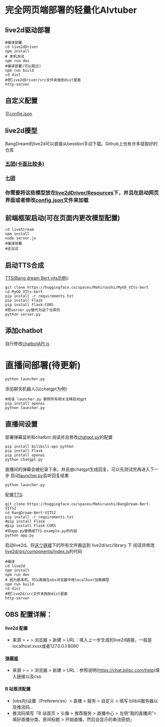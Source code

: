 # 完全网页端部署的轻量化AIvtuber 
## live2d驱动部署
```
#编译部署
cd live2dDriver
npm install
# 本机测试
npm run dev
#编译部署(可以跳过)
npm run build
cd dist
#把live2dDriver/src文件夹拖到dist里面
http-server
```
## 自定义配置
见[config.json](https://github.com/Paraworks/BangDreamAi/blob/main/live2dDriver/config.json)
## live2d模型
BangDream的live2d可以直接从bestdori手动下载。Github上也有许多提取好的仓库
### [五团(卡面比较多)](https://github.com/seia-soto/BanG-Dream-Live2D)
### [七团](https://github.com/Eikanya/Live2d-model/tree/master/BanG%20Dream!)
### 你需要将这些模型放在[live2dDriver/Resources](https://github.com/Paraworks/BangDreamAi/tree/main/live2dDriver/Resources)下，并且在启动网页界面或者修改[config.json](https://github.com/Paraworks/BangDreamAi/blob/main/live2dDriver/config.json)文件来加载
## 前端框架启动(可在页面内更改模型配置)
```
cd liveStream
npm install 
node server.js
#编译部署
#还没试
```
## 启动TTS合成
[TTS(Bang dream Bert vits示例)](https://nijigaku.top/2023/10/03/BangDreamTTS/):
```
git clone https://huggingface.co/spaces/Mahiruoshi/MyGO_VIts-bert
cd MyGO_VIts-bert
pip install -r requirements.txt
pip install Flask
pip install Flask-CORS
#把server.py替代为这个仓库的
python server.py
```
## 添加chatbot
自行修改[chatbotAPI.js](https://github.com/Paraworks/BangDreamAi/blob/main/liveStream/chatbotAPI.js)

# 直播间部署(待更新)
```
python launcher.py
```
添加聊天机器人(以chatgpt为例)
```
#阅读 launcher.py 删除所有相关注释启动gpt
pip install openai
python launcher.py
```
## 直播间设置
部署弹幕监听和chatbot
阅读并且修改[chatgpt.py](https://github.com/Paraworks/BangDreamAi/blob/main/chatgpt.py)的配置
```
pip install bilibili-api-python
pip install Flask
pip install openai
python chatgpt.py
```
直播间的弹幕会被纪录下来，并且由chatgpt生成回复，可以先测试完再进入下一步
启动[launcher.py](https://github.com/Paraworks/BangDreamAi/blob/main/launcher.py)监听回复结果
```
python launcher.py
```
配置[TTS](https://nijigaku.top/2023/10/03/BangDreamTTS/):
```
git clone https://huggingface.co/spaces/Mahiruoshi/BangDream-Bert-VITS2
cd BangDream-Bert-VITS2
pip install -r requirements.txt
#pip install Flask
#pip install Flask-CORS
#将app.py替换成TTS-example.py的内容
python app.py
```
启动live2d。将[这个链接](https://gitee.com/liu_soon/live2d-pixi/tree/master/src/library)下的所有文件搬运到 live2d/src/library 下
阅读并修改 [live2d/src/components/index.js](https://github.com/Paraworks/BangDreamAi/blob/main/live2d/src/components/index.js)的代码
```
#编译
cd live2d
npm install
npm run dev
# 因为是本机，可以直接在obs浏览器中用localhost加载模型
npm run build
cd dist
#把live2d/src文件夹拖到dist里面
http-server
```
## OBS 配置详解：
#### live2d 配置
- 来源 > + > 浏览器 > 新建 > URL：填入上一步生成的live2d链接，一般是localhost:xxxx或者127.0.0.1:8080
#### [弹幕姬](https://chat.bilisc.com/)
- 来源 > + > 浏览器 > 新建 > URL：参照说明(https://chat.bilisc.com/help)填入链接以及css
#### B 站推流配置
- (obs内)设置（Preferences）> 直播 > 服务 > 自定义 > 填写 bilibili服务器以及推流码...
- 推流码填写「B 站首页 > 头像 > 推荐服务 > 直播中心 > 左侧“我的直播间”> 填好直播分类、房间标题 > 开始直播，然后会显示的串流密钥」
